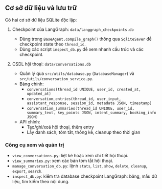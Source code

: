 ## Cơ sở dữ liệu và lưu trữ

Có hai cơ sở dữ liệu SQLite độc lập:

1) Checkpoint của LangGraph: `data/langgraph_checkpoints.db`
   - Dùng trong `BaseAgent.compile_graph()` thông qua `SqliteSaver` để checkpoint state theo `thread_id`.
   - Dùng các script `inspect_db.py` để xem nhanh cấu trúc và các checkpoint.

2) CSDL hội thoại: `data/conversations.db`
   - Quản lý qua `src/utils/database.py` (`DatabaseManager`) và `src/utils/conversation_service.py`.
   - Bảng chính:
     - `conversations(thread_id UNIQUE, user_id, created_at, updated_at)`
     - `conversation_entries(thread_id, user_input, assistant_response, session_id, metadata JSON, timestamp)`
     - `conversation_summaries(thread_id UNIQUE, user_id, summary_text, key_points JSON, intent_summary, booking_info JSON)`
   - API chính:
     - Tạo/ghi/xoá hội thoại, thêm entry
     - Lấy danh sách, tóm tắt, thống kê, cleanup theo thời gian

### Công cụ xem và quản trị
- `view_conversations.py`: liệt kê hoặc xem chi tiết hội thoại.
- `view_summaries.py`: xem các bản tóm tắt hội thoại.
- `manage_conversation_db.py`: lệnh `stats`, `list`, `show`, `delete`, `cleanup`, `export`, `search`.
- `inspect_db.py`: kiểm tra database checkpoint LangGraph: bảng, mẫu dữ liệu, tìm kiếm theo nội dung.
